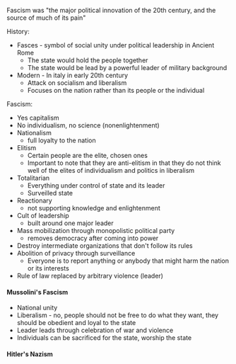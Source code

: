 Fascism was "the major political innovation of the 20th century, and the source of much of its pain"

History:
- Fasces - symbol of social unity under political leadership in Ancient Rome
	- The state would hold the people together
	- The state would be lead by a powerful leader of military background
- Modern - In italy in early 20th century
	- Attack on socialism and liberalism
	- Focuses on the nation rather than its people or the individual

Fascism:
- Yes capitalism
- No individualism, no science (nonenlightenment)
- Nationalism
	- full loyalty to the nation
- Elitism
	- Certain people are the elite, chosen ones
	- Important to note that they are anti-elitism in that they do not think well of the elites of individualism and politics in liberalism
- Totalitarian
	- Everything under control of state and its leader
	- Surveilled state
- Reactionary
	- not supporting knowledge and enlightenment
- Cult of leadership
	- built around one major leader
- Mass mobilization through monopolistic political party
	- removes democracy after coming into power
- Destroy intermediate organizations that don't follow its rules
- Abolition of privacy through surveillance
	- Everyone is to report anything or anybody that might harm the nation or its interests
- Rule of law replaced by arbitrary violence (leader)

#### Mussolini's Fascism
- National unity
- Liberalism - no, people should not be free to do what they want, they should be obedient and loyal to the state
- Leader leads through celebration of war and violence
- Individuals can be sacrificed for the state, worship the state

#### Hitler's Nazism
